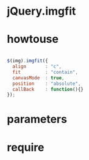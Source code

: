 
# jQuery.imgfit


# howtouse
  ```javascript
  
  $(img).imgfit({
    align       : "c", 
    fit         : "contain", 
    canvasMode  : true, 
    position    : "absolute", 
    callBack    : function(){} 
  });
  
  ```

# parameters

# require





